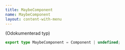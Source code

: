 ```yaml
---
title: MaybeComponent
name: MaybeComponent
layout: content-with-menu
---
```


(Odokumenterad typ)

```ts
export type MaybeComponent = Component | undefined;
```
